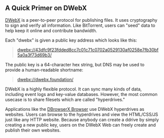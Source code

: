## A Quick Primer on DWebX

[DWebX](https://dwebx.foundation) is a peer-to-peer protocol for publishing files. It uses cryptography to sign and verify all information. Like BitTorrent, users can "seed" data to help keep it online and contribute bandwidth.

Each "dwebx" is given a public key address which looks like this:

> <a href="dwebx://43dfc9f23fdded8cc7c01c71c0702a0529130af0258e7fb30bf5a0a3f73d69b3/">dwebx://43dfc9f23fdded8cc7c01c71c0702a0529130af0258e7fb30bf5a0a3f73d69b3/</a>

The public key is a 64-character hex string, but DNS may be used to provide a human-readable shortname:

> <a href="dwebx://dwebx.foundation/">dwebx://dwebx.foundation/</a>

DWebX is a highly flexible protocol. It can sync many kinds of data, including event logs and key-value databases. However, the most common usecase is to share filesets which are called "hyperdrives."

Applications like the [DBrowserX Browser](https://dbrowser.com) use DWebX hyperdrives as websites. Users can browse to the hyperdrives and view the HTML/CSS/JS just like any HTTP website. Because anybody can create a ddrive by simply creating a new public key, users on the DWebX Web can freely create and publish their own websites.